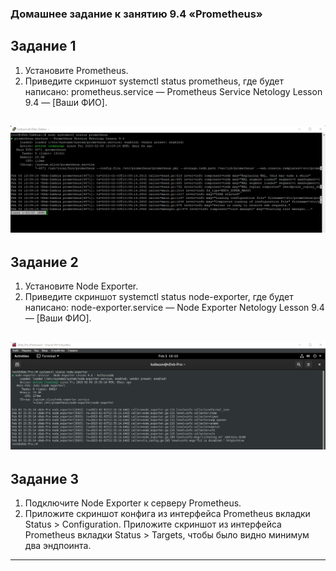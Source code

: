 ### Домашнее задание к занятию 9.4 «Prometheus»

## Задание 1

1. Установите Prometheus.
2. Приведите скриншот systemctl status prometheus, где будет написано: prometheus.service — Prometheus Service Netology Lesson 9.4 — [Ваши ФИО].

![img](img/img01.png)
---

## Задание 2

1. Установите Node Exporter.
2. Приведите скриншот systemctl status node-exporter, где будет написано: node-exporter.service — Node Exporter Netology Lesson 9.4 — [Ваши ФИО].

![img](img/img02.png)
---

## Задание 3

1. Подключите Node Exporter к серверу Prometheus.
2. Приложите скриншот конфига из интерфейса Prometheus вкладки Status > Configuration. Приложите скриншот из интерфейса Prometheus вкладки Status > Targets, чтобы было видно минимум два эндпоинта.


---
